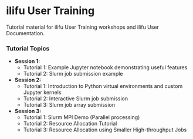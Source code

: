 # ilifu User Training

Tutorial material for ilifu User Training workshops and ilifu User Documentation.

### Tutorial Topics

* **Session 1:**
    * Tutorial 1: Example Jupyter notebook demonstrating useful features
    * Tutorial 2: Slurm job submission example
* **Session 2:**
    * Tutorial 1: Introduction to Python virtual environments and custom Jupyter kernels
    * Tutorial 2: Interactive Slurm job submission
    * Tutorial 3: Slurm job array submission
* **Session 3:**
    * Tutorial 1: Slurm MPI Demo (Parallel processing)
    * Tutorial 2: Resource Allocation Tutorial
    * Tutorial 3: Resource Allocation using Smaller High-throughput Jobs
